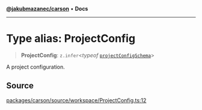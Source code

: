 [**@jakubmazanec/carson**](../README.md) • **Docs**

---

# Type alias: ProjectConfig

> **ProjectConfig**: `z.infer`\<_typeof_
> [`projectConfigSchema`](../variables/projectConfigSchema.md)\>

A project configuration.

## Source

[packages/carson/source/workspace/ProjectConfig.ts:12](https://github.com/jakubmazanec/tools/blob/bb20df5276ddb119762948adc2cda520aef09f0f/packages/carson/source/workspace/ProjectConfig.ts#L12)
